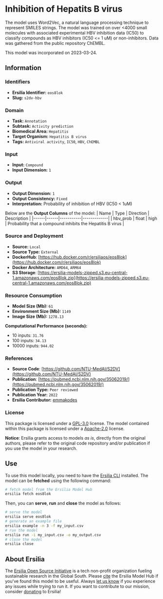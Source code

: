 # Inhibition of Hepatits B virus

The model uses Word2Vec, a natural language processing technique to represent SMILES strings. The model was trained on over <4000 small molecules with associated experimental HBV inhibition data (IC50) to classify compounds as HBV inhibitors (IC50 <= 1 uM) or non-inhibitors. Data was gathered from the public repository ChEMBL.

This model was incorporated on 2023-03-24.


## Information
### Identifiers
- **Ersilia Identifier:** `eos8lok`
- **Slug:** `s2dv-hbv`

### Domain
- **Task:** `Annotation`
- **Subtask:** `Activity prediction`
- **Biomedical Area:** `Hepatitis`
- **Target Organism:** `Hepatitis B virus`
- **Tags:** `Antiviral activity`, `IC50`, `HBV`, `ChEMBL`

### Input
- **Input:** `Compound`
- **Input Dimension:** `1`

### Output
- **Output Dimension:** `1`
- **Output Consistency:** `Fixed`
- **Interpretation:** Probability of inhibition of HBV (IC50 < 1uM)

Below are the **Output Columns** of the model:
| Name | Type | Direction | Description |
|------|------|-----------|-------------|
| hbv_prob | float | high | Probability that a compound inhibits the Hepatitis B virus |


### Source and Deployment
- **Source:** `Local`
- **Source Type:** `External`
- **DockerHub**: [https://hub.docker.com/r/ersiliaos/eos8lok](https://hub.docker.com/r/ersiliaos/eos8lok)
- **Docker Architecture:** `AMD64`, `ARM64`
- **S3 Storage**: [https://ersilia-models-zipped.s3.eu-central-1.amazonaws.com/eos8lok.zip](https://ersilia-models-zipped.s3.eu-central-1.amazonaws.com/eos8lok.zip)

### Resource Consumption
- **Model Size (Mb):** `61`
- **Environment Size (Mb):** `1149`
- **Image Size (Mb):** `1278.13`

**Computational Performance (seconds):**
- 10 inputs: `31.76`
- 100 inputs: `34.13`
- 10000 inputs: `944.02`

### References
- **Source Code**: [https://github.com/NTU-MedAI/S2DV](https://github.com/NTU-MedAI/S2DV)
- **Publication**: [https://pubmed.ncbi.nlm.nih.gov/35062019/](https://pubmed.ncbi.nlm.nih.gov/35062019/)
- **Publication Type:** `Peer reviewed`
- **Publication Year:** `2022`
- **Ersilia Contributor:** [emmakodes](https://github.com/emmakodes)

### License
This package is licensed under a [GPL-3.0](https://github.com/ersilia-os/ersilia/blob/master/LICENSE) license. The model contained within this package is licensed under a [Apache-2.0](LICENSE) license.

**Notice**: Ersilia grants access to models _as is_, directly from the original authors, please refer to the original code repository and/or publication if you use the model in your research.


## Use
To use this model locally, you need to have the [Ersilia CLI](https://github.com/ersilia-os/ersilia) installed.
The model can be **fetched** using the following command:
```bash
# fetch model from the Ersilia Model Hub
ersilia fetch eos8lok
```
Then, you can **serve**, **run** and **close** the model as follows:
```bash
# serve the model
ersilia serve eos8lok
# generate an example file
ersilia example -n 3 -f my_input.csv
# run the model
ersilia run -i my_input.csv -o my_output.csv
# close the model
ersilia close
```

## About Ersilia
The [Ersilia Open Source Initiative](https://ersilia.io) is a tech non-profit organization fueling sustainable research in the Global South.
Please [cite](https://github.com/ersilia-os/ersilia/blob/master/CITATION.cff) the Ersilia Model Hub if you've found this model to be useful. Always [let us know](https://github.com/ersilia-os/ersilia/issues) if you experience any issues while trying to run it.
If you want to contribute to our mission, consider [donating](https://www.ersilia.io/donate) to Ersilia!
